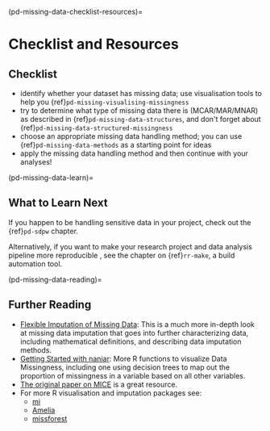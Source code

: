 (pd-missing-data-checklist-resources)=
# Checklist and Resources

## Checklist 
- identify whether your dataset has missing data; use visualisation tools to help you {ref}`pd-missing-visualising-missingness` 
- try to determine what type of missing data there is (MCAR/MAR/MNAR) as described in {ref}`pd-missing-data-structures`, and don't forget about {ref}`pd-missing-data-structured-missingness`
- choose an appropriate missing data handling method; you can use {ref}`pd-missing-data-methods` as a starting point for ideas
- apply the missing data handling method and then continue with your analyses! 

<!-- IMPORTANT!
https://cran.r-project.org/web/packages/naniar/vignettes/naniar-visualisation.html
-->

<!--
## References by Sub-Chapter
{ref}`pd-missing-data`
.. bibliography::
   :filter: False

   Pederson2017missingdata
   Buuren2018imputation

- {cite:ps}`Pederson2017missingdata`
- {cite:ps}`Buuren2018imputation` 

{ref}`pd-missing-data-structures`
- {cite:ps}`Rubin1976missingdata`

{ref}`pd-missing-visualising-missingness`
- [missingno python package](https://github.com/ResidentMario/missingno)
- ggplot, visdat, and naniar
-  

{ref}`pd-missing-data-methods`
- {cite:ps}`Joel2022missingdatahandling
- {cite:ps}`Woods2024multipleimputation`
- {cite:ps}`Pigott2001missingdatamethods`
- {cite:ps}`vanBuuren2011mice`
- {cite:ps}`Azur2011mice`
- {cite:ps}`Wulff2017mice`
- {cite:ps}`White2011mice`

{ref}`pd-missing-data-structured-missingness`
- {cite:ps}`Mitra2023structuredmissingness`
- {cite:ps}`Jackson2023structuredmissingness`
--> 

(pd-missing-data-learn)=
## What to Learn Next

If you happen to be handling sensitive data in your project, check out the {ref}`pd-sdpw` chapter. 

Alternatively, if you want to make your research project and data analysis pipeline more reproducible , see the chapter on {ref}`rr-make`, a build automation tool.  


(pd-missing-data-reading)=
## Further Reading

- [Flexible Imputation of Missing Data](https://stefvanbuuren.name/fimd/): This is a much more in-depth look at missing data imputation that goes into further characterizing data, including mathematical definitions, and describing data imputation methods. 
- [Getting Started with naniar](https://naniar.njtierney.com/articles/naniar.html#tidy-missing-data-the-shadow-matrix): More R functions to visualize Data Missingness, including one using decision trees to map out the proportion of missingness in a variable based on all other variables. 
 - [The original paper on MICE]({cite:ps}`vanBuuren2011mice`) is a great resource. 
 - For more R visualisation and imputation packages see:
   - [mi](https://cran.r-project.org/web/packages/mi/index.html)
   - [Amelia](https://cran.r-project.org/web/packages/Amelia/index.html)
   - [missforest](https://cran.r-project.org/web/packages/missForest/index.html)

